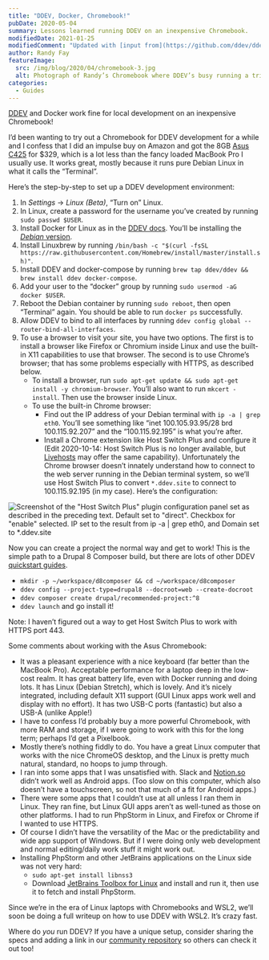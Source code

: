 ```yaml
---
title: "DDEV, Docker, Chromebook!"
pubDate: 2020-05-04
summary: Lessons learned running DDEV on an inexpensive Chromebook.
modifiedDate: 2021-01-25
modifiedComment: "Updated with [input from](https://github.com/ddev/ddev/discussions/2740) [@ops-andy](https://github.com/ops-andy) (thanks!)"
author: Randy Fay
featureImage:
  src: /img/blog/2020/04/chromebook-3.jpg
  alt: Photograph of Randy’s Chromebook where DDEV’s busy running a triumphant Composer install.
categories:
  - Guides
---
```


[DDEV](http://github.com/ddev/ddev) and Docker work fine for local development on an inexpensive Chromebook!

I’d been wanting to try out a Chromebook for DDEV development for a while and I confess that I did an impulse buy on Amazon and got the 8GB [Asus C425](https://www.asus.com/us/Laptops/ASUS-Chromebook-14-C425TA/) for $329, which is a lot less than the fancy loaded MacBook Pro I usually use. It works great, mostly because it runs pure Debian Linux in what it calls the “Terminal”.

Here’s the step-by-step to set up a DDEV development environment:

1. In _Settings_ → _Linux (Beta)_, “Turn on” Linux.
2. In Linux, create a password for the username you’ve created by running `sudo passwd $USER`.
3. Install Docker for Linux as in the [DDEV docs](https://ddev.readthedocs.io/en/stable/users/docker%5Finstallation/#linux-installation-docker-ce). You’ll be installing the [_Debian_ version](https://docs.docker.com/install/linux/docker-ce/debian/).
4. Install Linuxbrew by running `/bin/bash -c "$(curl -fsSL https://raw.githubusercontent.com/Homebrew/install/master/install.sh)"`.
5. Install DDEV and docker-compose by running `brew tap ddev/ddev && brew install ddev docker-compose`.
6. Add your user to the “docker” group by running `sudo usermod -aG docker $USER`.
7. Reboot the Debian container by running `sudo reboot`, then open “Terminal” again. You should be able to run `docker ps` successfully.
8. Allow DDEV to bind to all interfaces by running `ddev config global --router-bind-all-interfaces`.
9. To use a browser to visit your site, you have two options. The first is to install a browser like Firefox or Chromium inside Linux and use the built-in X11 capabilities to use that browser. The second is to use Chrome’s browser; that has some problems especially with HTTPS, as described below.
   - To install a browser, run `sudo apt-get update && sudo apt-get install -y chromium-browser`. You’ll also want to run `mkcert -install`. Then use the browser inside Linux.
   - To use the built-in Chrome browser:
     - Find out the IP address of your Debian terminal with `ip -a | grep eth0`. You’ll see something like “inet 100.105.93.95/28 brd 100.115.92.207” and the “100.115.92.195” is what you’re after.
     - Install a Chrome extension like Host Switch Plus and configure it (Edit 2020-10-14: Host Switch Plus is no longer available, but [Livehosts](https://chrome.google.com/webstore/detail/livehosts/hdpoplemgeaioijkmoebnnjcilfjnjdi) may offer the same capability). Unfortunately the Chrome browser doesn’t innately understand how to connect to the web server running in the Debian terminal system, so we’ll use Host Switch Plus to convert `*.ddev.site` to connect to 100.115.92.195 (in my case). Here’s the configuration:

![Screenshot of the "Host Switch Plus" plugin configuration panel set as described in the preceding text. Default set to "direct". Checkbox for "enable" selected. IP set to the result from `ip -a | grep eth0`, and Domain set to `*.ddev.site`](/img/blog/2020/04/hostswitchplus.png)

Now you can create a project the normal way and get to work! This is the simple path to a Drupal 8 Composer build, but there are lots of other DDEV [quickstart guides](https://ddev.readthedocs.io/en/stable/users/cli-usage/#quickstart-guides).

- `mkdir -p ~/workspace/d8composer && cd ~/workspace/d8composer`
- `ddev config --project-type=drupal8 --docroot=web --create-docroot`
- `ddev composer create drupal/recommended-project:^8`
- `ddev launch` and go install it!

Note: I haven’t figured out a way to get Host Switch Plus to work with HTTPS port 443.

Some comments about working with the Asus Chromebook:

- It was a pleasant experience with a nice keyboard (far better than the MacBook Pro). Acceptable performance for a laptop deep in the low-cost realm. It has great battery life, even with Docker running and doing lots. It has Linux (Debian Stretch), which is lovely. And it’s nicely integrated, including default X11 support (GUI Linux apps work well and display with no effort). It has two USB-C ports (fantastic) but also a USB-A (unlike Apple!)
- I have to confess I’d probably buy a more powerful Chromebook, with more RAM and storage, if I were going to work with this for the long term; perhaps I’d get a Pixelbook.
- Mostly there’s nothing fiddly to do. You have a great Linux computer that works with the nice ChromeOS desktop, and the Linux is pretty much natural, standard, no hoops to jump through.
- I ran into some apps that I was unsatisfied with. Slack and [Notion.so](http://notion.so) didn’t work well as Android apps. (Too slow on this computer, which also doesn’t have a touchscreen, so not that much of a fit for Android apps.)
- There were some apps that I couldn’t use at all unless I ran them in Linux. They ran fine, but Linux GUI apps aren’t as well-tuned as those on other platforms. I had to run PhpStorm in Linux, and Firefox or Chrome if I wanted to use HTTPS.
- Of course I didn’t have the versatility of the Mac or the predictability and wide app support of Windows. But if I were doing only web development and normal editing/daily work stuff it might work out.
- Installing PhpStorm and other JetBrains applications on the Linux side was not very hard:
  - `sudo apt-get install libnss3`
  - Download [JetBrains Toolbox for Linux](https://www.jetbrains.com/toolbox-app/) and install and run it, then use it to fetch and install PhpStorm.

Since we’re in the era of Linux laptops with Chromebooks and WSL2, we’ll soon be doing a full writeup on how to use DDEV with WSL2. It’s crazy fast.

Where do _you_ run DDEV? If you have a unique setup, consider sharing the specs and adding a link in our [community repository](https://github.com/ddev/awesome-ddev) so others can check it out too!
